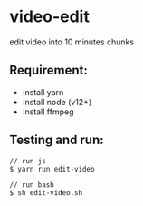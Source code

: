 # video-edit

edit video into 10 minutes chunks

## Requirement:

- install yarn
- install node (v12+)
- install ffmpeg

## Testing and run:

```
// run js
$ yarn run edit-video

// run bash
$ sh edit-video.sh
```
